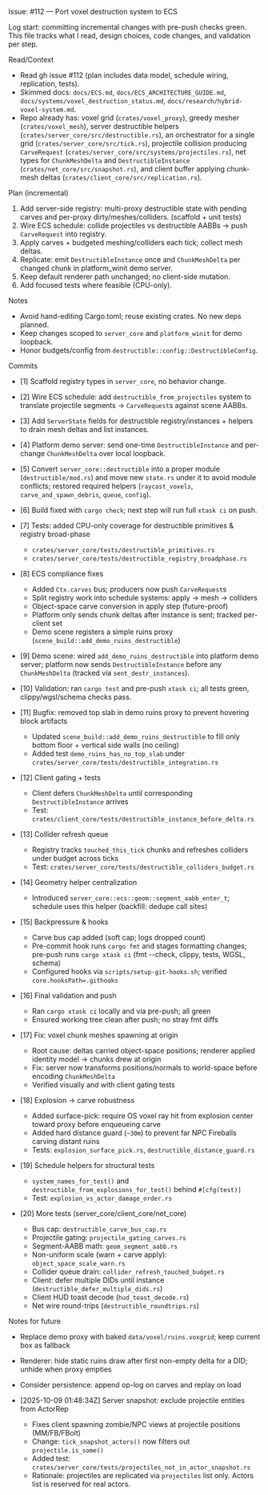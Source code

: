 Issue: #112 — Port voxel destruction system to ECS

Log start: committing incremental changes with pre-push checks green. This file tracks what I read, design choices, code changes, and validation per step.

Read/Context
- Read gh issue #112 (plan includes data model, schedule wiring, replication, tests).
- Skimmed docs: `docs/ECS.md`, `docs/ECS_ARCHITECTURE_GUIDE.md`, `docs/systems/voxel_destruction_status.md`, `docs/research/hybrid-voxel-system.md`.
- Repo already has: voxel grid (`crates/voxel_proxy`), greedy mesher (`crates/voxel_mesh`), server destructible helpers (`crates/server_core/src/destructible.rs`), an orchestrator for a single grid (`crates/server_core/src/tick.rs`), projectile collision producing `CarveRequest` (`crates/server_core/src/systems/projectiles.rs`), net types for `ChunkMeshDelta` and `DestructibleInstance` (`crates/net_core/src/snapshot.rs`), and client buffer applying chunk-mesh deltas (`crates/client_core/src/replication.rs`).

Plan (incremental)
1) Add server-side registry: multi-proxy destructible state with pending carves and per-proxy dirty/meshes/colliders. (scaffold + unit tests)
2) Wire ECS schedule: collide projectiles vs destructible AABBs → push `CarveRequest` into registry.
3) Apply carves + budgeted meshing/colliders each tick; collect mesh deltas.
4) Replicate: emit `DestructibleInstance` once and `ChunkMeshDelta` per changed chunk in platform_winit demo server.
5) Keep default renderer path unchanged; no client-side mutation.
6) Add focused tests where feasible (CPU-only).

Notes
- Avoid hand-editing Cargo.toml; reuse existing crates. No new deps planned.
- Keep changes scoped to `server_core` and `platform_winit` for demo loopback.
- Honor budgets/config from `destructible::config::DestructibleConfig`.

Commits
- [1] Scaffold registry types in `server_core`, no behavior change.
- [2] Wire ECS schedule: add `destructible_from_projectiles` system to translate projectile segments → `CarveRequest`s against scene AABBs.
- [3] Add `ServerState` fields for destructible registry/instances + helpers to drain mesh deltas and list instances.
- [4] Platform demo server: send one-time `DestructibleInstance` and per-change `ChunkMeshDelta` over local loopback.
- [5] Convert `server_core::destructible` into a proper module (`destructible/mod.rs`) and move new `state.rs` under it to avoid module conflicts; restored required helpers (`raycast_voxels`, `carve_and_spawn_debris`, `queue`, `config`).
- [6] Build fixed with `cargo check`; next step will run full `xtask ci` on push.
- [7] Tests: added CPU-only coverage for destructible primitives & registry broad-phase
  - `crates/server_core/tests/destructible_primitives.rs`
  - `crates/server_core/tests/destructible_registry_broadphase.rs`
- [8] ECS compliance fixes
  - Added `Ctx.carves` bus; producers now push `CarveRequest`s
  - Split registry work into schedule systems: apply → mesh → colliders
  - Object-space carve conversion in apply step (future-proof)
  - Platform only sends chunk deltas after instance is sent; tracked per-client set
  - Demo scene registers a simple ruins proxy (`scene_build::add_demo_ruins_destructible`)
- [9] Demo scene: wired `add_demo_ruins_destructible` into platform demo server; platform now sends `DestructibleInstance` before any `ChunkMeshDelta` (tracked via `sent_destr_instances`).
- [10] Validation: ran `cargo test` and pre-push `xtask ci`; all tests green, clippy/wgsl/schema checks pass.
 - [11] Bugfix: removed top slab in demo ruins proxy to prevent hovering block artifacts
   - Updated `scene_build::add_demo_ruins_destructible` to fill only bottom floor + vertical side walls (no ceiling)
   - Added test `demo_ruins_has_no_top_slab` under `crates/server_core/tests/destructible_integration.rs`
 - [12] Client gating + tests
   - Client defers `ChunkMeshDelta` until corresponding `DestructibleInstance` arrives
   - Test: `crates/client_core/tests/destructible_instance_before_delta.rs`
 - [13] Collider refresh queue
   - Registry tracks `touched_this_tick` chunks and refreshes colliders under budget across ticks
   - Test: `crates/server_core/tests/destructible_colliders_budget.rs`
 - [14] Geometry helper centralization
   - Introduced `server_core::ecs::geom::segment_aabb_enter_t`; schedule uses this helper (backfill: dedupe call sites)
 - [15] Backpressure & hooks
   - Carve bus cap added (soft cap; logs dropped count)
   - Pre-commit hook runs `cargo fmt` and stages formatting changes; pre-push runs `cargo xtask ci` (fmt --check, clippy, tests, WGSL, schema)
   - Configured hooks via `scripts/setup-git-hooks.sh`; verified `core.hooksPath=.githooks`
- [16] Final validation and push
  - Ran `cargo xtask ci` locally and via pre-push; all green
  - Ensured working tree clean after push; no stray fmt diffs

- [17] Fix: voxel chunk meshes spawning at origin
  - Root cause: deltas carried object-space positions; renderer applied identity model → chunks drew at origin
  - Fix: server now transforms positions/normals to world-space before encoding `ChunkMeshDelta`
  - Verified visually and with client gating tests

- [18] Explosion → carve robustness
  - Added surface-pick: require OS voxel ray hit from explosion center toward proxy before enqueueing carve
  - Added hard distance guard (`~30m`) to prevent far NPC Fireballs carving distant ruins
  - Tests: `explosion_surface_pick.rs`, `destructible_distance_guard.rs`

- [19] Schedule helpers for structural tests
  - `system_names_for_test()` and `destructible_from_explosions_for_test()` behind `#[cfg(test)]`
  - Test: `explosion_vs_actor_damage_order.rs`

- [20] More tests (server_core/client_core/net_core)
  - Bus cap: `destructible_carve_bus_cap.rs`
  - Projectile gating: `projectile_gating_carves.rs`
  - Segment-AABB math: `geom_segment_aabb.rs`
  - Non-uniform scale (warn + carve apply): `object_space_scale_warn.rs`
  - Collider queue drain: `collider_refresh_touched_budget.rs`
  - Client: defer multiple DIDs until instance (`destructible_defer_multiple_dids.rs`)
  - Client HUD toast decode (`hud_toast_decode.rs`)
  - Net wire round-trips (`destructible_roundtrips.rs`)

Notes for future
- Replace demo proxy with baked `data/voxel/ruins.voxgrid`; keep current box as fallback
- Renderer: hide static ruins draw after first non-empty delta for a DID; unhide when proxy empties
- Consider persistence: append op-log on carves and replay on load


- [2025-10-09 01:48:34Z] Server snapshot: exclude projectile entities from ActorRep
  - Fixes client spawning zombie/NPC views at projectile positions (MM/FB/FBolt)
  - Change: `tick_snapshot_actors()` now filters out `projectile.is_some()`
  - Added test: `crates/server_core/tests/projectiles_not_in_actor_snapshot.rs`
  - Rationale: projectiles are replicated via `projectiles` list only. Actors list is reserved for real actors.
